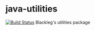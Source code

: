 # java-utilities 
[![Build Status](https://travis-ci.org/blackleg/java-utilities.svg?branch=master)](https://travis-ci.org/blackleg/java-utilities)
Blackleg's utilities package
